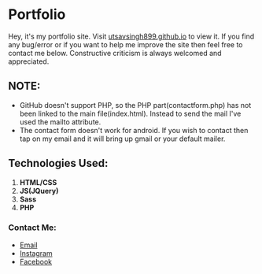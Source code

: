 # Portfolio
Hey, it's my portfolio site. Visit [utsavsingh899.github.io](https://utsavsingh899.github.io) to view it. If you find any bug/error or if you want to help me improve the site then feel free to contact me below. Constructive criticism is always welcomed and appreciated.

## NOTE:
* GitHub doesn't support PHP, so the PHP part(contactform.php) has not been linked to the main file(index.html). Instead to send the mail I've used the mailto attribute.
* The contact form doesn't work for android. If you wish to contact then tap on my email and it will bring up gmail or your default mailer.

## Technologies Used:
1. **HTML/CSS**
2. **JS(JQuery)**
3. **Sass**
4. **PHP**
### Contact Me:
* [Email](mailto:utsavsingh899@gmail.com)
* [Instagram](https://www.instagram.com/utsavsingh899/)
* [Facebook](https://www.facebook.com/utsav.singh.581)
